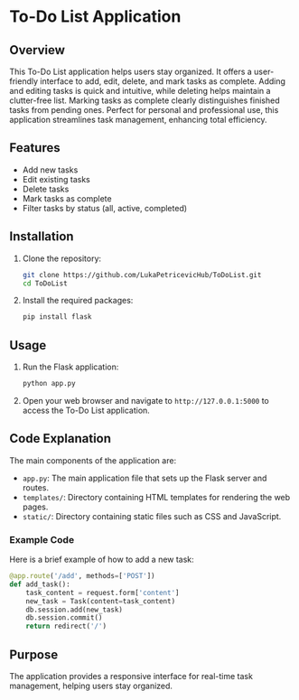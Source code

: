 # To-Do List Application

## Overview
This To-Do List application helps users stay organized. It offers a user-friendly interface to add, edit, delete, and mark tasks as complete.
Adding and editing tasks is quick and intuitive, while deleting helps maintain a clutter-free list. Marking tasks as complete clearly distinguishes 
finished tasks from pending ones. Perfect for personal and professional use, this application streamlines task management, enhancing total efficiency.
## Features
- Add new tasks
- Edit existing tasks
- Delete tasks
- Mark tasks as complete
- Filter tasks by status (all, active, completed)

## Installation
1. Clone the repository:
    ```bash
    git clone https://github.com/LukaPetricevicHub/ToDoList.git
    cd ToDoList
    ```
2. Install the required packages:
    ```bash
    pip install flask
    ```

## Usage
1. Run the Flask application:
    ```bash
    python app.py
    ```
2. Open your web browser and navigate to `http://127.0.0.1:5000` to access the To-Do List application.

## Code Explanation
The main components of the application are:

- `app.py`: The main application file that sets up the Flask server and routes.
- `templates/`: Directory containing HTML templates for rendering the web pages.
- `static/`: Directory containing static files such as CSS and JavaScript.

### Example Code
Here is a brief example of how to add a new task:
```python
@app.route('/add', methods=['POST'])
def add_task():
    task_content = request.form['content']
    new_task = Task(content=task_content)
    db.session.add(new_task)
    db.session.commit()
    return redirect('/')
```

## Purpose
The application provides a responsive interface for real-time task management, helping users stay organized.

